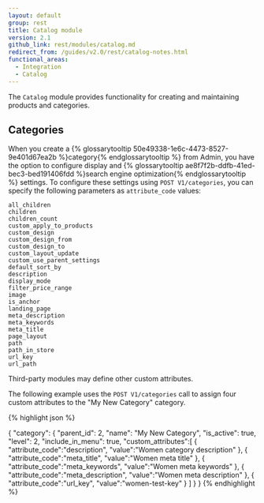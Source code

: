 ```yaml
---
layout: default
group: rest
title: Catalog module
version: 2.1
github_link: rest/modules/catalog.md
redirect_from: /guides/v2.0/rest/catalog-notes.html
functional_areas:
  - Integration
  - Catalog
---
```


The `Catalog` module provides functionality for creating and maintaining products and categories.

## Categories

When you create a {% glossarytooltip 50e49338-1e6c-4473-8527-9e401d67ea2b %}category{% endglossarytooltip %} from Admin, you have the option to configure display and {% glossarytooltip ae8f7f2b-ddfb-41ed-bec3-bed191406fdd %}search engine optimization{% endglossarytooltip %} settings. To configure these settings using `POST V1/categories`, you can specify the following parameters as `attribute_code` values:

```
all_children
children
children_count
custom_apply_to_products
custom_design
custom_design_from
custom_design_to
custom_layout_update
custom_use_parent_settings
default_sort_by
description
display_mode
filter_price_range
image
is_anchor
landing_page
meta_description
meta_keywords
meta_title
page_layout
path
path_in_store
url_key
url_path
```

Third-party modules may define other custom attributes.

The following example uses the `POST V1/categories` call to assign four custom attributes to the "My New Category" category.

{% highlight json %}

{
"category": {
    "parent_id": 2,
    "name": "My New Category",
    "is_active": true,
    "level": 2,
    "include_in_menu": true,
    "custom_attributes":[
         {
            "attribute_code":"description",
            "value":"Women category description"
         },
         {
            "attribute_code":"meta_title",
            "value":"Women meta title"
         },
         {
            "attribute_code":"meta_keywords",
            "value":"Women meta keywords"
         },
         {
            "attribute_code":"meta_description",
            "value":"Women meta description"
         },
         {
            "attribute_code":"url_key",
            "value":"women-test-key"
         }
      ]
    }
}
{% endhighlight %}
